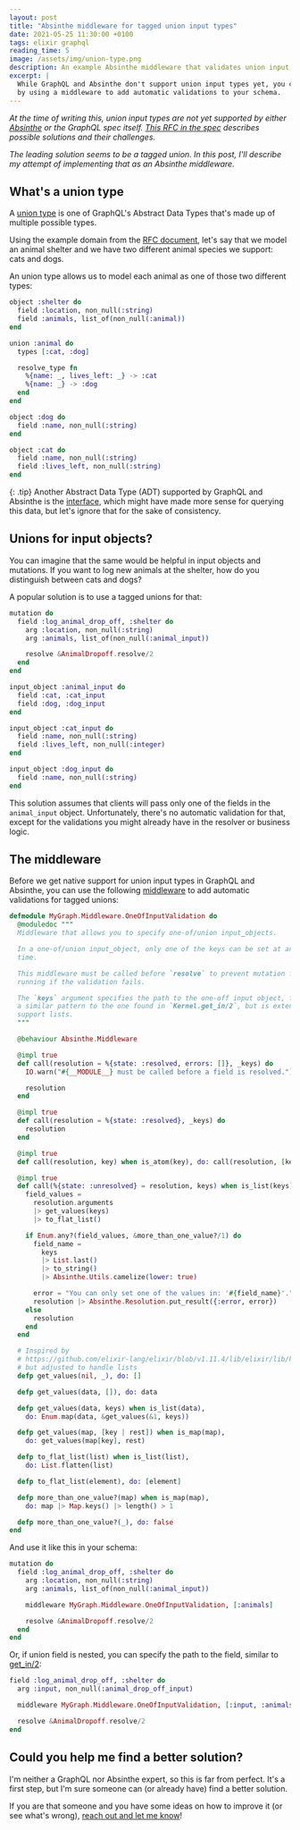 ```yaml
---
layout: post
title: "Absinthe middleware for tagged union input types"
date: 2021-05-25 11:30:00 +0100
tags: elixir graphql
reading_time: 5
image: /assets/img/union-type.png
description: An example Absinthe middleware that validates union input types for GraphQL.
excerpt: |
  While GraphQL and Absinthe don't support union input types yet, you can simulate them
  by using a middleware to add automatic validations to your schema.
---
```


*At the time of writing this, union input types are not yet supported by either
[Absinthe](https://github.com/absinthe-graphql/absinthe) or the GraphQL spec
itself. [This RFC in the
spec](https://github.com/graphql/graphql-spec/blob/main/rfcs/InputUnion.md)
describes possible solutions and their challenges.*

*The leading solution seems to be a tagged union. In this post, I'll describe my
attempt of implementing that as an Absinthe middleware.*

## What's a union type

A [union type](https://hexdocs.pm/absinthe/Absinthe.Type.Union.html) is one of
GraphQL's Abstract Data Types that's made up of multiple possible types.

Using the example domain from the [RFC
document](https://github.com/graphql/graphql-spec/blob/main/rfcs/InputUnion.md),
let's say that we model an animal shelter and we have two different animal
species we support: cats and dogs.

An union type allows us to model each animal as one of those two different
types:

```elixir
object :shelter do
  field :location, non_null(:string)
  field :animals, list_of(non_null(:animal))
end

union :animal do
  types [:cat, :dog]

  resolve_type fn
    %{name: _, lives_left: _} -> :cat
    %{name: _} -> :dog
  end
end

object :dog do
  field :name, non_null(:string)
end

object :cat do
  field :name, non_null(:string)
  field :lives_left, non_null(:string)
end
```

{: .tip}
Another Abstract Data Type (ADT) supported by GraphQL and Absinthe is
the [interface](https://hexdocs.pm/absinthe/Absinthe.Type.Interface.html), which
might have made more sense for querying this data, but let's ignore that for the
sake of consistency.

## Unions for input objects?

You can imagine that the same would be helpful in input objects and mutations.
If you want to log new animals at the shelter, how do you distinguish between
cats and dogs?

A popular solution is to use a tagged unions for that:

```elixir
mutation do
  field :log_animal_drop_off, :shelter do
    arg :location, non_null(:string)
    arg :animals, list_of(non_null(:animal_input))

    resolve &AnimalDropoff.resolve/2
  end
end

input_object :animal_input do
  field :cat, :cat_input
  field :dog, :dog_input
end

input_object :cat_input do
  field :name, non_null(:string)
  field :lives_left, non_null(:integer)
end

input_object :dog_input do
  field :name, non_null(:string)
end
```

This solution assumes that clients will pass only one of the fields in the
`animal_input` object. Unfortunately, there's no automatic validation for that,
except for the validations you might already have in the resolver or business
logic.

## The middleware

Before we get native support for union input types in GraphQL and Absinthe, you
can use the following
[middleware](https://hexdocs.pm/absinthe/Absinthe.Middleware.html) to add
automatic validations for tagged unions:

```elixir
defmodule MyGraph.Middleware.OneOfInputValidation do
  @moduledoc """
  Middleware that allows you to specify one-of/union input_objects.

  In a one-of/union input_object, only one of the keys can be set at any given
  time.

  This middleware must be called before `resolve` to prevent mutation from
  running if the validation fails.

  The `keys` argument specifies the path to the one-off input object, following
  a similar pattern to the one found in `Kernel.get_in/2`, but is extented to
  support lists.
  """

  @behaviour Absinthe.Middleware

  @impl true
  def call(resolution = %{state: :resolved, errors: []}, _keys) do
    IO.warn("#{__MODULE__} must be called before a field is resolved.")

    resolution
  end

  @impl true
  def call(resolution = %{state: :resolved}, _keys) do
    resolution
  end

  @impl true
  def call(resolution, key) when is_atom(key), do: call(resolution, [key])

  @impl true
  def call(%{state: :unresolved} = resolution, keys) when is_list(keys) do
    field_values =
      resolution.arguments
      |> get_values(keys)
      |> to_flat_list()

    if Enum.any?(field_values, &more_than_one_value?/1) do
      field_name =
        keys
        |> List.last()
        |> to_string()
        |> Absinthe.Utils.camelize(lower: true)

      error = "You can only set one of the values in: '#{field_name}'."
      resolution |> Absinthe.Resolution.put_result({:error, error})
    else
      resolution
    end
  end

  # Inspired by
  # https://github.com/elixir-lang/elixir/blob/v1.11.4/lib/elixir/lib/kernel.ex#L2473
  # but adjusted to handle lists
  defp get_values(nil, _), do: []

  defp get_values(data, []), do: data

  defp get_values(data, keys) when is_list(data),
    do: Enum.map(data, &get_values(&1, keys))

  defp get_values(map, [key | rest]) when is_map(map),
    do: get_values(map[key], rest)

  defp to_flat_list(list) when is_list(list),
    do: List.flatten(list)

  defp to_flat_list(element), do: [element]

  defp more_than_one_value?(map) when is_map(map),
    do: map |> Map.keys() |> length() > 1

  defp more_than_one_value?(_), do: false
end
```

And use it like this in your schema:

```elixir
mutation do
  field :log_animal_drop_off, :shelter do
    arg :location, non_null(:string)
    arg :animals, list_of(non_null(:animal_input))

    middleware MyGraph.Middleware.OneOfInputValidation, [:animals]

    resolve &AnimalDropoff.resolve/2
  end
end
```

Or, if union field is nested, you can specify the path to the field,
similar to [get_in/2](https://hexdocs.pm/elixir/Kernel.html#get_in/2):

```elixir
field :log_animal_drop_off, :shelter do
  arg :input, non_null(:animal_drop_off_input)

  middleware MyGraph.Middleware.OneOfInputValidation, [:input, :animals]

  resolve &AnimalDropoff.resolve/2
end
```

## Could you help me find a better solution?

I'm neither a GraphQL nor Absinthe expert, so this is far from perfect. It's a
first step, but I'm sure someone can (or already have) find a better solution.

If you are that someone and you have some ideas on how to improve it (or see
what's wrong), [reach out and let me know](https://twitter.com/mkaszubowski94)!
